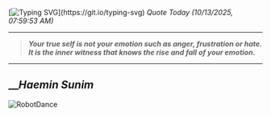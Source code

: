 [![Typing SVG](https://readme-typing-svg.herokuapp.com?font=Press+Start+2P&color=C2F784&size=35&width=900&height=100&lines=Hello+World%2C+I'm+Hung+!)](https://git.io/typing-svg) 
_Quote Today (10/13/2025, 07:59:53 AM)_
___
>**_Your true self is not your emotion such as anger, frustration or hate. It is the inner witness that knows the rise and fall of your emotion._**
___

## __**_Haemin Sunim_**

![RobotDance](src/assets/images/robot-dancing-dribble.gif?style=center)

